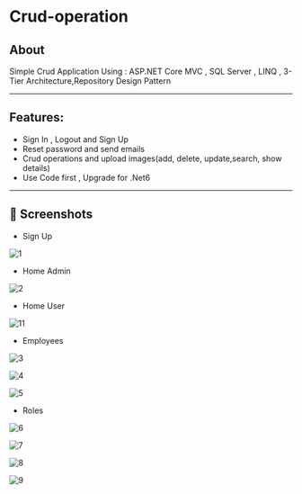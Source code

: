 # Crud-operation

## About

<p> Simple Crud Application Using : ASP.NET Core MVC , SQL Server , LINQ , 3-Tier Architecture,Repository Design Pattern</p>

***
## Features:
<ul>
  <li>Sign In , Logout and Sign Up</li>
  <li>Reset password and send emails</li>
  <li>Crud operations and upload images(add, delete, update,search, show details)</li>
  <li>Use Code first , Upgrade for .Net6</li>
</ul>

***
## 📱 Screenshots 

<ul>
  <li> Sign Up</li>
</ul>

![1](https://github.com/ManarIsmail/Simple-Management-application-with-Crud-operation-using-MVC-/assets/138307013/280e53b8-a444-4e25-9ef4-b10b3f85e638)


<ul>
  <li> Home Admin </li>
</ul>

![2](https://github.com/ManarIsmail/Simple-Management-application-with-Crud-operation-using-MVC-/assets/138307013/38dfcdc0-1d00-481e-afe3-45399f005073)

<ul>
  <li> Home User </li>
</ul>

![11](https://github.com/ManarIsmail/Simple-Management-application-with-Crud-operation-using-MVC-/assets/138307013/c4117ed0-71f4-4ba2-8fff-0d919a1c6bc8)



<ul>
  <li> Employees </li>
</ul>

![3](https://github.com/ManarIsmail/Simple-Management-application-with-Crud-operation-using-MVC-/assets/138307013/2015018f-e40b-442b-a7af-db72f391e38a)


![4](https://github.com/ManarIsmail/Simple-Management-application-with-Crud-operation-using-MVC-/assets/138307013/2c1e7368-cd64-492d-aed3-bd2c3222f525)


![5](https://github.com/ManarIsmail/Simple-Management-application-with-Crud-operation-using-MVC-/assets/138307013/2847c136-1b67-4e8f-8985-239deb7bf428)



<ul>
  <li> Roles </li>
</ul>

![6](https://github.com/ManarIsmail/Simple-Management-application-with-Crud-operation-using-MVC-/assets/138307013/615b3e6a-6cf5-40bf-996a-fcbc5cfb2801)


![7](https://github.com/ManarIsmail/Simple-Management-application-with-Crud-operation-using-MVC-/assets/138307013/e09ea480-490b-4784-89cb-231a59f566b0)


![8](https://github.com/ManarIsmail/Simple-Management-application-with-Crud-operation-using-MVC-/assets/138307013/a0e6082a-799a-4ba4-a2fb-2d233412f58b)


![9](https://github.com/ManarIsmail/Simple-Management-application-with-Crud-operation-using-MVC-/assets/138307013/8e908cb7-01a7-401d-bcb4-ad9cabe73e28)

